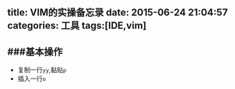 title: VIM的实操备忘录
date: 2015-06-24 21:04:57
categories: 工具
tags:[IDE,vim]
---
###基本操作
---
* 复制一行`yy`,黏贴`p`
* 插入一行`o`